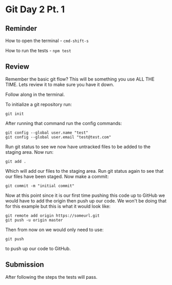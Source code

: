 # Git Day 2 Pt. 1

## Reminder

How to open the terminal - `cmd-shift-s`

How to run the tests - `npm test`

## Review

Remember the basic git flow? This will be something you use ALL THE TIME. Lets review it to make sure you have it down.

Follow along in the terminal.

To initialize a git repository run:

```
git init
```

After running that command run the config commands:

```
git config --global user.name "test"
git config --global user.email "test@test.com"
```

Run git status to see we now have untracked files to be added to the staging area. Now run:

```
git add .
```

Which will add our files to the staging area. Run git status again to see that our files have been staged. Now make a commit:

```
git commit -m "initial commit"
```

Now at this point since it is our first time pushing this code up to GitHub we would have to add the origin then push up our code. We won't be doing that for this example but this is what it would look like:

```
git remote add origin https://someurl.git
git push -u origin master
```

Then from now on we would only need to use:

```
git push
```

to push up our code to GitHub.

## Submission

After following the steps the tests will pass.